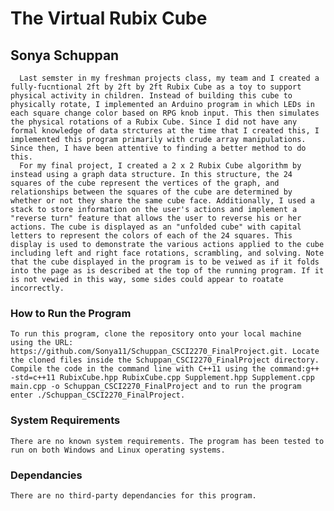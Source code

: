 # The Virtual Rubix Cube 
## Sonya Schuppan
      Last semster in my freshman projects class, my team and I created a fully-fucntional 2ft by 2ft by 2ft Rubix Cube as a toy to support physical activity in children. Instead of building this cube to physically rotate, I implemented an Arduino program in which LEDs in each square change color based on RPG knob input. This then simulates the physical rotations of a Rubix Cube. Since I did not have any formal knowledge of data strctures at the time that I created this, I implemented this program primarily with crude array manipulations. Since then, I have been attentive to finding a better method to do this. 
      For my final project, I created a 2 x 2 Rubix Cube algorithm by instead using a graph data structure. In this structure, the 24 squares of the cube represent the vertices of the graph, and relationships between the squares of the cube are determined by whether or not they share the same cube face. Additionally, I used a stack to store information on the user's actions and implement a "reverse turn" feature that allows the user to reverse his or her actions. The cube is displayed as an "unfolded cube" with capital letters to represent the colors of each of the 24 squares. This display is used to demonstrate the various actions applied to the cube including left and right face rotations, scrambling, and solving. Note that the cube displayed in the program is to be veiwed as if it folds into the page as is described at the top of the running program. If it is not vewied in this way, some sides could appear to roatate incorrectly. 

### How to Run the Program
	To run this program, clone the repository onto your local machine using the URL: https://github.com/Sonya11/Schuppan_CSCI2270_FinalProject.git. Locate the cloned files inside the Schuppan_CSCI2270_FinalProject directory. Compile the code in the command line with C++11 using the command:g++ -std=c++11 RubixCube.hpp RubixCube.cpp Supplement.hpp Supplement.cpp main.cpp -o Schuppan_CSCI2270_FinalProject and to run the program enter ./Schuppan_CSCI2270_FinalProject.
### System Requirements 
	There are no known system requirements. The program has been tested to run on both Windows and Linux operating systems.
### Dependancies 
	There are no third-party dependancies for this program.
